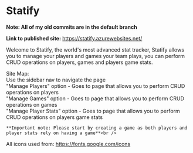 # Statify

**Note: All of my old commits are in the default branch**<br />

**Link to published site:** https://statify.azurewebsites.net/

Welcome to Statify, the world's most advanced stat tracker, Statify allows you to manage your players and games your team plays, you can perform CRUD operations on players, games and players game stats.

Site Map:<br />
  Use the sidebar nav to navigate the page<br />
    "Manage Players" option - Goes to page that allows you to perform CRUD operations on players<br />
    "Manage Games" option - Goes to page that allows you to perform CRUD operations on games <br />
    "Manage Player Stats" option - Goes to page that allows you to perform CRUD operations on players game stats<br />
    
    **Important note: Please start by creating a game as both players and player stats rely on having a game**<br />
 
 All icons used from: https://fonts.google.com/icons
